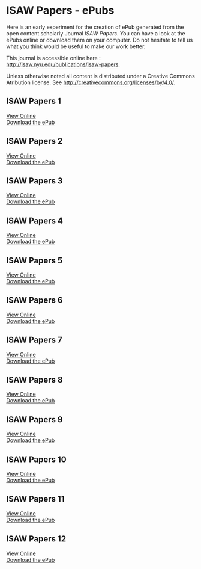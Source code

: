 # ISAW Papers - ePubs

Here is an early experiment for the creation of ePub generated from the open content scholarly Journal *ISAW Papers*. You can have a look at the ePubs online or download them on your computer. Do not hesitate to tell us what you think would be useful to make our work better.

This journal is accessible online here : <a href="http://isaw.nyu.edu/publications/isaw-papers">http://isaw.nyu.edu/publications/isaw-papers</a>.

Unless otherwise noted all content is distributed under a Creative Commons Atribution license. See <a href="http://creativecommons.org/licenses/by/4.0/">http://creativecommons.org/licenses/by/4.0/</a>.

## ISAW Papers 1
<a href="https://isawnyu.github.io/isaw-papers-ereaders/1/browser-epub-1.html">View Online</a>  
<a href="https://isawnyu.github.io/isaw-papers-ereaders/1/isaw-papers-1.epub">Download the ePub</a>


## ISAW Papers 2
<a href="https://isawnyu.github.io/isaw-papers-ereaders/2/browser-epub-2.html">View Online</a>  
<a href="https://isawnyu.github.io/isaw-papers-ereaders/2/isaw-papers-2.epub">Download the ePub</a>

## ISAW Papers 3
<a href="https://isawnyu.github.io/isaw-papers-ereaders/3/browser-epub-3.html">View Online</a>  
<a href="https://isawnyu.github.io/isaw-papers-ereaders/3/isaw-papers-3.epub">Download the ePub</a>

## ISAW Papers 4
<a href="https://isawnyu.github.io/isaw-papers-ereaders/4/browser-epub-4.html">View Online</a>  
<a href="https://isawnyu.github.io/isaw-papers-ereaders/4/isaw-papers-4.epub">Download the ePub</a>

## ISAW Papers 5
<a href="https://isawnyu.github.io/isaw-papers-ereaders/5/browser-epub-5.html">View Online</a>  
<a href="https://isawnyu.github.io/isaw-papers-ereaders/5/isaw-papers-5.epub">Download the ePub</a>

## ISAW Papers 6
<a href="https://isawnyu.github.io/isaw-papers-ereaders/6/browser-epub-6.html">View Online</a>  
<a href="https://isawnyu.github.io/isaw-papers-ereaders/6/isaw-papers-6.epub">Download the ePub</a>

## ISAW Papers 7
<a href="https://isawnyu.github.io/isaw-papers-ereaders/7/browser-epub-7.html">View Online</a>  
<a href="https://isawnyu.github.io/isaw-papers-ereaders/7/isaw-papers-7.epub">Download the ePub</a>

## ISAW Papers 8
<a href="https://isawnyu.github.io/isaw-papers-ereaders/8/browser-epub-8.html">View Online</a>  
<a href="https://isawnyu.github.io/isaw-papers-ereaders/8/isaw-papers-8.epub">Download the ePub</a>

## ISAW Papers 9
<a href="https://isawnyu.github.io/isaw-papers-ereaders/9/browser-epub-9.html">View Online</a>  
<a href="https://isawnyu.github.io/isaw-papers-ereaders/9/isaw-papers-9.epub">Download the ePub</a>

## ISAW Papers 10
<a href="https://isawnyu.github.io/isaw-papers-ereaders/10/browser-epub-10.html">View Online</a>  
<a href="https://isawnyu.github.io/isaw-papers-ereaders/10/isaw-papers-10.epub">Download the ePub</a>

## ISAW Papers 11
<a href="https://isawnyu.github.io/isaw-papers-ereaders/11/browser-epub-11.html">View Online</a>  
<a href="https://isawnyu.github.io/isaw-papers-ereaders/11/isaw-papers-11.epub">Download the ePub</a>

## ISAW Papers 12
<a href="https://isawnyu.github.io/isaw-papers-ereaders/12/browser-epub-12.html">View Online</a>  
<a href="https://isawnyu.github.io/isaw-papers-ereaders/12/isaw-papers-12.epub">Download the ePub</a>

